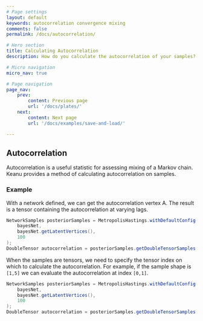 ```yaml
---
# Page settings
layout: default
keywords: autocorrelation convergence mixing
comments: false
permalink: /docs/autocorrelation/

# Hero section
title: Calculating Autocorrelation
description: How do you calculate the autocorrelation of your samples?

# Micro navigation
micro_nav: true

# Page navigation
page_nav:
    prev:
        content: Previous page
        url: '/docs/plates/'
    next:
        content: Next page
        url: '/docs/examples/save-and-load/'

---
```


## Autocorrelation

Autocorrelation is a useful statistic for assessing mixing of a Markov chain. Keanu provides a method of 
calculating autocorrelation on samples.

### Example

With a network defined, we can get the autocorrelation vertex A. The result is 
a tensor containing the autocorrelation at varying lags.
```java
NetworkSamples posteriorSamples = MetropolisHastings.withDefaultConfig().getPosteriorSamples(
    bayesNet,
    bayesNet.getLatentVertices(),
    100
);
DoubleTensor autocorrelation = posteriorSamples.getDoubleTensorSamples(A).getAutocorrelation();
```

When the samples are tensors, we need to specify the tensor index on which to calculate the autocorrelation.
For example, if the sample shape is `[1,5]` we can evaluate the autocorrelation at index `[0,1]`.
```java
NetworkSamples posteriorSamples = MetropolisHastings.withDefaultConfig().getPosteriorSamples(
    bayesNet,
    bayesNet.getLatentVertices(),
    100
);
DoubleTensor autocorrelation = posteriorSamples.getDoubleTensorSamples(A).getAutocorrelation(0,1);
```